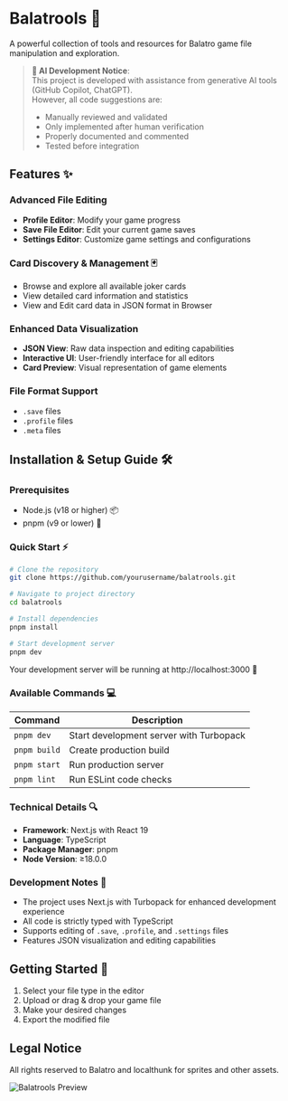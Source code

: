 # Balatrools 🎴

A powerful collection of tools and resources for Balatro game file manipulation and exploration.

> **🤖 AI Development Notice**:  
> This project is developed with assistance from generative AI tools (GitHub Copilot, ChatGPT).  
> However, all code suggestions are:
>
> - Manually reviewed and validated
> - Only implemented after human verification
> - Properly documented and commented
> - Tested before integration

## Features ✨

### Advanced File Editing

- **Profile Editor**: Modify your game progress
- **Save File Editor**: Edit your current game saves
- **Settings Editor**: Customize game settings and configurations

### Card Discovery & Management 🃏

- Browse and explore all available joker cards
- View detailed card information and statistics
- View and Edit card data in JSON format in Browser

### Enhanced Data Visualization

- **JSON View**: Raw data inspection and editing capabilities
- **Interactive UI**: User-friendly interface for all editors
- **Card Preview**: Visual representation of game elements

### File Format Support

- `.save` files
- `.profile` files
- `.meta` files

## Installation & Setup Guide 🛠️

### Prerequisites

- Node.js (v18 or higher) 📦
- pnpm (v9 or lower) 🔧

### Quick Start ⚡

```bash
# Clone the repository
git clone https://github.com/yourusername/balatrools.git

# Navigate to project directory
cd balatrools

# Install dependencies
pnpm install

# Start development server
pnpm dev
```

Your development server will be running at http://localhost:3000 🚀

### Available Commands 💻

| Command      | Description                             |
| ------------ | --------------------------------------- |
| `pnpm dev`   | Start development server with Turbopack |
| `pnpm build` | Create production build                 |
| `pnpm start` | Run production server                   |
| `pnpm lint`  | Run ESLint code checks                  |

### Technical Details 🔍

- **Framework**: Next.js with React 19
- **Language**: TypeScript
- **Package Manager**: pnpm
- **Node Version**: ≥18.0.0

### Development Notes 📝

- The project uses Next.js with Turbopack for enhanced development experience
- All code is strictly typed with TypeScript
- Supports editing of `.save`, `.profile`, and `.settings` files
- Features JSON visualization and editing capabilities

## Getting Started 🚀

1. Select your file type in the editor
2. Upload or drag & drop your game file
3. Make your desired changes
4. Export the modified file

## Legal Notice

All rights reserved to Balatro and localthunk for sprites and other assets.

![Balatrools Preview](TJoker.png)
